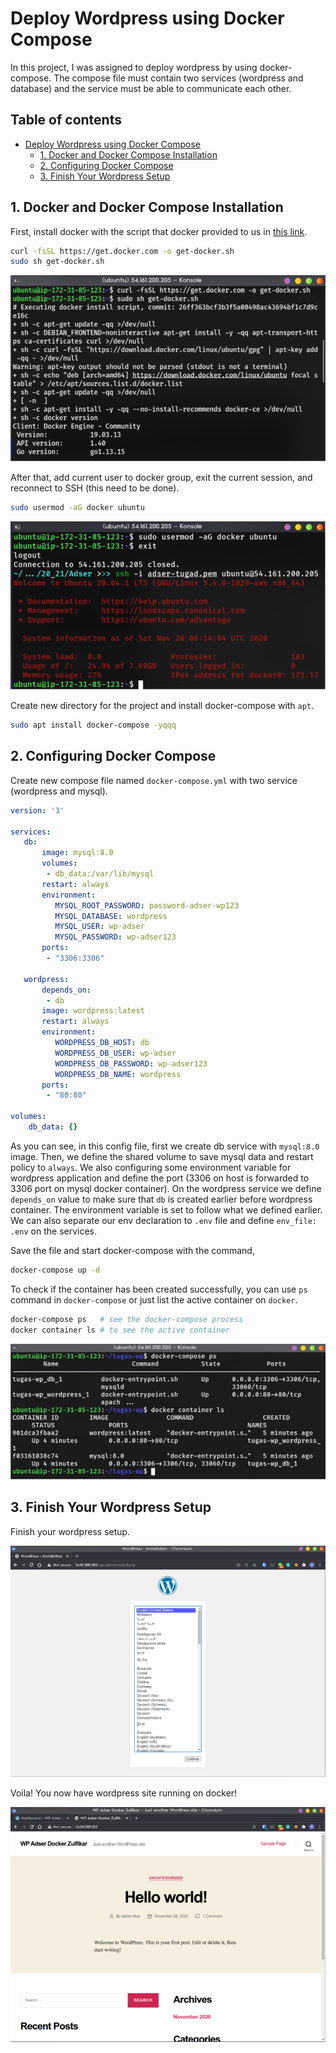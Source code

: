 # Deploy Wordpress using Docker Compose

In this project, I was assigned to deploy wordpress by using docker-compose. The compose file must contain two services (wordpress and database) and the service must be able to communicate each other.

## Table of contents <!-- omit in toc -->

- [Deploy Wordpress using Docker Compose](#deploy-wordpress-using-docker-compose)
  - [1. Docker and Docker Compose Installation](#1-docker-and-docker-compose-installation)
  - [2. Configuring Docker Compose](#2-configuring-docker-compose)
  - [3. Finish Your Wordpress Setup](#3-finish-your-wordpress-setup)

## 1. Docker and Docker Compose Installation

First, install docker with the script that docker provided to us in [this link](https://get.docker.com).

```bash
curl -fsSL https://get.docker.com -o get-docker.sh
sudo sh get-docker.sh
```

![get docker](img/001.png)

After that, add current user to docker group, exit the current session, and reconnect to SSH (this need to be done).

```bash
sudo usermod -aG docker ubuntu
```

![usermod docker](img/002.png)

Create new directory for the project and install docker-compose with `apt`.

```bash
sudo apt install docker-compose -yqqq
```

## 2. Configuring Docker Compose

Create new compose file named `docker-compose.yml` with two service (wordpress and mysql).

```yml
version: '3'

services:
   db:
       image: mysql:8.0
       volumes:
        - db_data:/var/lib/mysql
       restart: always
       environment:
          MYSQL_ROOT_PASSWORD: password-adser-wp123
          MYSQL_DATABASE: wordpress
          MYSQL_USER: wp-adser
          MYSQL_PASSWORD: wp-adser123
       ports:
        - "3306:3306"

   wordpress:
       depends_on:
        - db
       image: wordpress:latest
       restart: always
       environment:
          WORDPRESS_DB_HOST: db
          WORDPRESS_DB_USER: wp-adser
          WORDPRESS_DB_PASSWORD: wp-adser123
          WORDPRESS_DB_NAME: wordpress
       ports:
        - "80:80"

volumes:
    db_data: {}
```

As you can see, in this config file, first we create db service with `mysql:8.0` image. Then, we define the shared volume to save mysql data and restart policy to `always`. We also configuring some environment variable for wordpress application and define the port (3306 on host is forwarded to 3306 port on mysql docker container). On the wordpress service we define `depends_on` value to make sure that `db` is created earlier before wordpress container. The environment variable is set to follow what we defined earlier. We can also separate our env declaration to `.env` file and define `env_file: .env` on the services.

Save the file and start docker-compose with the command,

```bash
docker-compose up -d
```

To check if the container has been created successfully, you can use `ps` command in `docker-compose` or just list the active container on `docker`.

```bash
docker-compose ps   # see the docker-compose process
docker container ls # to see the active container
```

![docker compose](img/003.png)

## 3. Finish Your Wordpress Setup

Finish your wordpress setup.

![wp setup](img/004.png)

Voila! You now have wordpress site running on docker!

![wp index](img/005.png)
